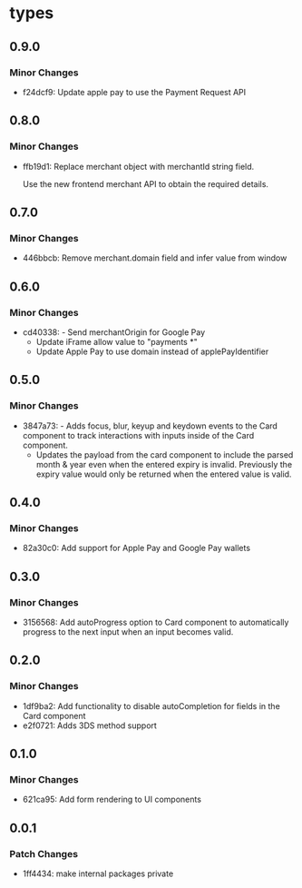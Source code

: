 # types

## 0.9.0

### Minor Changes

- f24dcf9: Update apple pay to use the Payment Request API

## 0.8.0

### Minor Changes

- ffb19d1: Replace merchant object with merchantId string field.

  Use the new frontend merchant API to obtain the required details.

## 0.7.0

### Minor Changes

- 446bbcb: Remove merchant.domain field and infer value from window

## 0.6.0

### Minor Changes

- cd40338: - Send merchantOrigin for Google Pay
  - Update iFrame allow value to "payments \*"
  - Update Apple Pay to use domain instead of applePayIdentifier

## 0.5.0

### Minor Changes

- 3847a73: - Adds focus, blur, keyup and keydown events to the Card component to track interactions with inputs inside of the Card component.
  - Updates the payload from the card component to include the parsed month & year even when the entered expiry is invalid. Previously the expiry value would only be returned when the entered value is valid.

## 0.4.0

### Minor Changes

- 82a30c0: Add support for Apple Pay and Google Pay wallets

## 0.3.0

### Minor Changes

- 3156568: Add autoProgress option to Card component to automatically progress to the next input when an input becomes valid.

## 0.2.0

### Minor Changes

- 1df9ba2: Add functionality to disable autoCompletion for fields in the Card component
- e2f0721: Adds 3DS method support

## 0.1.0

### Minor Changes

- 621ca95: Add form rendering to UI components

## 0.0.1

### Patch Changes

- 1ff4434: make internal packages private
